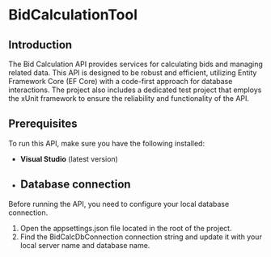 # BidCalculationTool

## Introduction
The Bid Calculation API provides services for calculating bids and managing related data. This API is designed to be robust and efficient, utilizing Entity Framework Core (EF Core) with a code-first approach for database interactions. The project also includes a dedicated test project that employs the xUnit framework to ensure the reliability and functionality of the API.

## Prerequisites
To run this API, make sure you have the following installed:
- **Visual Studio** (latest version)
- ## Database connection
Before running the API, you need to configure your local database connection.
1. Open the appsettings.json file located in the root of the project.
2. Find the BidCalcDbConnection connection string and update it with your local server name and database name.



